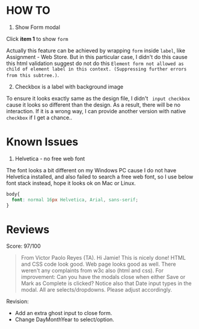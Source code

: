 # HOW TO

1. Show Form modal

Click **item 1** to show `form`

Actually this feature can be achieved by wrapping `form` inside `label`, like Assignment - Web Store. But in this particular case, I didn't do this cause this html validation suggest do not do this `Element form not allowed as child of element label in this context. (Suppressing further errors from this subtree.)`. 

2. Checkbox is a label with background image 

To ensure it looks exactly same as the design file, I didn't ` input checkbox` cause it looks so different than the design. As a result, there will be no interaction. If it is a wrong way, I can provide another version with native `checkbox` if I get a chance..    

# Known Issues

1. Helvetica - no free web font

The font looks a bit different on my Windows PC cause I do not have Helvetica installed, and also failed to search a free web font, so I use below font stack instead, hope it looks ok on Mac or Linux. 

```css
body{
  font: normal 16px Helvetica, Arial, sans-serif;
}
```

# Reviews

Score: 97/100

> From Victor Paolo Reyes (TA). Hi Jamie! This is nicely done! HTML and CSS code look good. Web page looks good as well. There weren't any complaints from w3c also (html and css).
> For improvement:
> Can you have the modals close when either Save or Mark as Complete is clicked?
> Notice also that Date input types in the modal. All are selects/dropdowns. Please adjust accordingly.

Revision: 

- Add an extra ghost input to close form. 
- Change DayMonthYear to select/option.